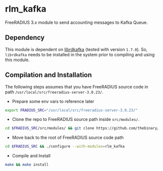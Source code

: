 # rlm_kafka

FreeRADIUS 3.x module to send accounting messages to Kafka Queue.

## Dependency
This module is dependent on [librdkafka](https://github.com/confluentinc/librdkafka) (tested with version `1.7.0`).  So, `librdkafka` needs to be installed in the system prior to compiling and using this module.

## Compilation and Installation

The following steps assumes that you have FreeRADIUS source code in path `/usr/local/src/freeradius-server-3.0.23/`.

- Prepare some env vars to reference later
```sh
export FRADIUS_SRC="/usr/local/src/freeradius-server-3.0.23/"
```

- Clone the repo to FreeRADIUS source path inside `src/modules/`.    
```sh
cd $FRADIUS_SRC/src/modules/ && git clone https://github.com/thebinary/rlm_kafka.git
```

- Move back to the root of FreeRADIUS source code path
```sh
cd $FRADIUS_SRC && ./configure --with-modules=rlm_kafka
```

- Compile and Install
```sh
make && make install
```